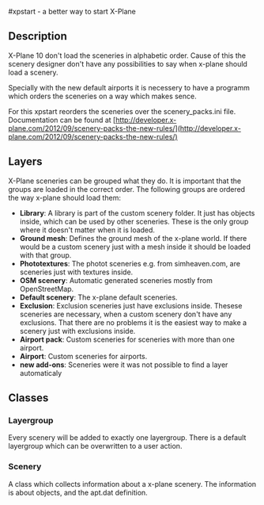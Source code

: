 #xpstart - a better way to start X-Plane

## Description
X-Plane 10 don't load the sceneries in alphabetic order. Cause of this the scenery designer don't have any possibilities to say when x-plane should load a scenery.

Specially with the new default airports it is necessery to have a programm which orders the sceneries on a way which makes sence.

For this xpstart reorders the sceneries over the scenery_packs.ini file. Documentation can be found at [http://developer.x-plane.com/2012/09/scenery-packs-the-new-rules/](http://developer.x-plane.com/2012/09/scenery-packs-the-new-rules/)

## Layers

X-Plane sceneries can be grouped what they do. It is important that the groups are loaded in the correct order. The following groups are ordered the way x-plane should load them: 


* **Library**: A library is part of the custom scenery folder. It just has objects inside, which can be used by other sceneries. These is the only group where it doesn't matter when it is loaded.
* **Ground mesh**: Defines the ground mesh of the x-plane world. If there would be a custom scenery just with a mesh inside it should be loaded with that group.
* **Phototextures**: The photot sceneries e.g. from simheaven.com, are sceneries just with textures inside. 
* **OSM scenery**: Automatic generated sceneries mostly from OpenStreetMap.
* **Default scenery**: The x-plane default sceneries.
* **Exclusion**: Exclusion sceneries just have exclusions inside. Thesese sceneries are necessary, when a custom scenery don't have any exclusions. That there are no problems it is the easiest way to make a scenery just with exclusions inside.
* **Airport pack**: Custom sceneries for sceneries with more than one airport.
* **Airport**: Custom sceneries for airports.
* **new add-ons**: Sceneries were it was not possible to find a layer automaticaly

## Classes
### Layergroup
Every scenery will be added to exactly one layergroup. There is a default layergroup which can be overwritten to a user action.
### Scenery
A class which collects information about a x-plane scenery. The information is about objects, and the apt.dat definition.

